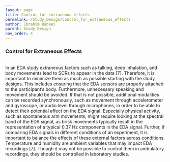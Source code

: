 ```yaml
---
layout: page
title: Control for extraneous effects
permalink: /Study_Design/control_for_extraneous_effects
author: Ebrahim Babaei
parent: Study Design
nav_order: 4
---
```


### Control for Extraneous Effects
<br>
In an EDA study extraneous factors such as talking, deep inhalation, and body movements lead to SCRs to appear in the
data [7]. Therefore, it is important to minimize them as much as possible starting with the study designs. This includes
ensuring that the EDA sensors are properly attached to the participant’s body. Furthermore, unnecessary speaking
and movement should be avoided. If that is not possible, additional modalities can be recorded synchronously, such as movement through accelerometer and gyroscope, or audio level through microphones, in order to be able to detect their
potential affect on the EDA signal. Especially physical activity, such as spontaneous arm movements, might require
looking at the spectral band of the EDA signal, as brisk movements typically result in the representation of a typical
0.37 Hz components in the EDA signal. Further, if comparing EDA signals in different conditions of an experiment, it is
important to balance the effects of these external factors across conditions. Temperature and humidity are ambient
variables that may impact EDA recordings [7]. Though it may not be possible to control them in ambulatory recordings,
they should be controlled in laboratory studies.